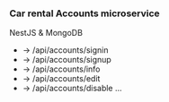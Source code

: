 ### Car rental Accounts microservice

NestJS & MongoDB

- -> /api/accounts/signin
- -> /api/accounts/signup
- -> /api/accounts/info
- -> /api/accounts/edit
- -> /api/accounts/disable
  ...
